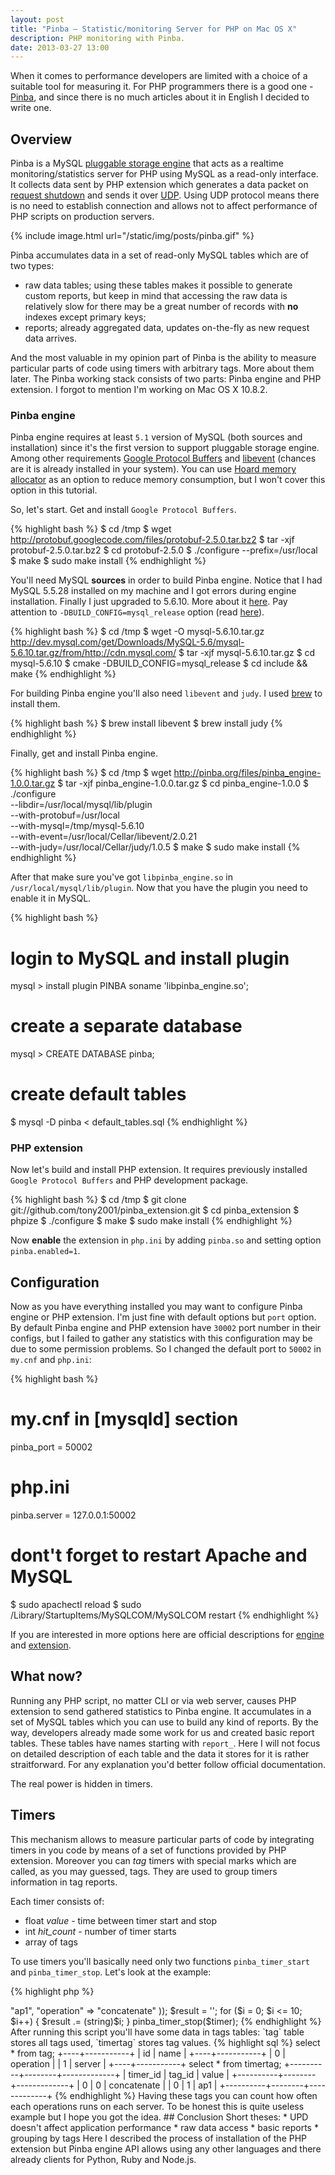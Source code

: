 ```yaml
---
layout: post
title: "Pinba — Statistic/monitoring Server for PHP on Mac OS X"
description: PHP monitoring with Pinba.
date: 2013-03-27 13:00
---
```


When it comes to performance developers are limited with a choice of a suitable tool for measuring it. For PHP programmers there is a good one - [Pinba](http://pinba.org), and since there is no much articles about it in English I decided to write one.

## Overview
Pinba is a MySQL [pluggable storage engine](http://dev.mysql.com/doc/refman/5.1/en/pluggable-storage.html) that acts as a realtime monitoring/statistics server for PHP using MySQL as a read-only interface. It collects data sent by PHP extension which generates a data packet on [request shutdown](http://devzone.zend.com/303/extension-writing-part-i-introduction-to-php-and-zend/#Heading3) and sends it over [UDP](http://en.wikipedia.org/wiki/User_Datagram_Protocol). Using UDP protocol means there is no need to establish connection and allows not to affect performance of PHP scripts on production servers. 

{% include image.html url="/static/img/posts/pinba.gif" %}

Pinba accumulates data in a set of read-only MySQL tables which are of two types: 

* raw data tables; using these tables makes it possible to generate custom reports, but keep in mind that accessing the raw data is relatively slow for there may be a great number of records with **no** indexes except primary keys;
* reports; already aggregated data, updates on-the-fly as new request data arrives.

And the most valuable in my opinion part of Pinba is the ability to measure particular parts of code using timers with arbitrary tags. More about them later. The Pinba working stack consists of two parts: Pinba engine and PHP extension. I forgot to mention I'm working on Mac OS X 10.8.2.

### Pinba engine
Pinba engine requires at least `5.1` version of MySQL (both sources and installation) since it's the first version to support pluggable storage engine. Among other requirements [Google Protocol Buffers](http://code.google.com/p/protobuf) and [libevent](http://monkey.org/~provos/libevent/) (chances are it is already installed in your system). You can use [Hoard memory allocator](http://www.hoard.org) as an option to reduce memory consumption, but I won't cover this option in this tutorial. 

So, let's start. Get and install `Google Protocol Buffers`.

{% highlight bash %}
$ cd /tmp
$ wget http://protobuf.googlecode.com/files/protobuf-2.5.0.tar.bz2
$ tar -xjf protobuf-2.5.0.tar.bz2
$ cd protobuf-2.5.0
$ ./configure --prefix=/usr/local
$ make
$ sudo make install
{% endhighlight %}

You'll need MySQL **sources** in order to build Pinba engine. Notice that I had MySQL 5.5.28 installed on my machine and I got errors during engine installation. Finally I just upgraded to 5.6.10. More about it [here](https://github.com/tony2001/pinba_engine/issues/13). Pay attention to `-DBUILD_CONFIG=mysql_release` option (read [here](http://dev.mysql.com/doc/mysql-sourcebuild-excerpt/5.5/en/source-configuration-options.html#cmake-general-options)).

{% highlight bash %}
$ cd /tmp
$ wget -O mysql-5.6.10.tar.gz \
http://dev.mysql.com/get/Downloads/MySQL-5.6/mysql-5.6.10.tar.gz/from/http://cdn.mysql.com/
$ tar -xjf mysql-5.6.10.tar.gz
$ cd mysql-5.6.10
$ cmake -DBUILD_CONFIG=mysql_release
$ cd include && make
{% endhighlight %}

For building Pinba engine you'll also need `libevent` and `judy`. I used [brew](http://mxcl.github.com/homebrew/) to install them.

{% highlight bash %}
$ brew install libevent
$ brew install judy
{% endhighlight %}

Finally, get and install Pinba engine.

{% highlight bash %}
$ cd /tmp
$ wget http://pinba.org/files/pinba_engine-1.0.0.tar.gz
$ tar -xjf pinba_engine-1.0.0.tar.gz
$ cd pinba_engine-1.0.0
$ ./configure \
--libdir=/usr/local/mysql/lib/plugin \
--with-protobuf=/usr/local \
--with-mysql=/tmp/mysql-5.6.10 \
--with-event=/usr/local/Cellar/libevent/2.0.21 \
--with-judy=/usr/local/Cellar/judy/1.0.5
$ make
$ sudo make install
{% endhighlight %}

After that make sure you've got `libpinba_engine.so` in `/usr/local/mysql/lib/plugin`. Now that you have the plugin you need to enable it in MySQL.

{% highlight bash %}
# login to MySQL and install plugin
mysql > install plugin PINBA soname 'libpinba_engine.so';
# create a separate database
mysql > CREATE DATABASE pinba;
# create default tables
$ mysql -D pinba < default_tables.sql
{% endhighlight %}

### PHP extension
Now let's build and install PHP extension. It requires previously installed `Google Protocol Buffers` and PHP development package.

{% highlight bash %}
$ cd /tmp
$ git clone git://github.com/tony2001/pinba_extension.git
$ cd pinba_extension
$ phpize
$ ./configure
$ make
$ sudo make install
{% endhighlight %}

Now **enable** the extension in `php.ini` by adding `pinba.so` and setting option `pinba.enabled=1`.

## Configuration
Now as you have everything installed you may want to configure Pinba engine or PHP extension. I'm just fine with default options but `port` option. By default Pinba engine and PHP extension have `30002` port number in their configs, but I failed to gather any statistics with this configuration may be due to some permission problems. So I changed the default port to `50002` in `my.cnf` and `php.ini`:

{% highlight bash %}
# my.cnf in [mysqld] section
pinba_port = 50002
# php.ini
pinba.server = 127.0.0.1:50002
# dont't forget to restart Apache and MySQL
$ sudo apachectl reload
$ sudo /Library/StartupItems/MySQLCOM/MySQLCOM restart
{% endhighlight %} 

If you are interested in more options here are official descriptions for [engine](https://github.com/tony2001/pinba_engine/wiki/Configuration) and [extension](https://github.com/tony2001/pinba_engine/wiki/PHP-extension).

## What now?
Running any PHP script, no matter CLI or via web server, causes PHP extension to send gathered statistics to Pinba engine. It accumulates in a set of MySQL tables which you can use to build any kind of reports. By the way, developers already made some work for us and created basic report tables. These tables have names starting with `report_`. Here I will not focus on detailed description of each table and the data it stores for it is rather straitforward. For any explanation you'd better follow official documentation. 

The real power is hidden in timers. 

## Timers
This mechanism allows to measure particular parts of code by integrating timers in you code by means of a set of functions provided by PHP extension. Moreover you can *tag* timers with special marks which are called, as you may guessed, tags. They are used to group timers information in tag reports. 

Each timer consists of:

* float *value* - time between timer start and stop
* int *hit_count* - number of timer starts
* array of tags

To use timers you'll basically need only two functions `pinba_timer_start` and `pinba_timer_stop`. Let's look at the example: 

{% highlight php %}
<?php

$timer = pinba_timer_start(array(
    "server" => "ap1",
    "operation" => "concatenate"
));
$result = '';
for ($i = 0; $i <= 10; $i++) {
    $result .= (string)$i;
}
pinba_timer_stop($timer);
{% endhighlight %} 

After running this script you'll have some data in tags tables: `tag` table stores all tags used, `timertag` stores tag values.

{% highlight sql %}

select * from tag;
+----+-----------+
| id | name      |
+----+-----------+
|  0 | operation |
|  1 | server    |
+----+-----------+

select * from timertag;
+----------+--------+-------------+
| timer_id | tag_id | value       |
+----------+--------+-------------+
|        0 |      0 | concatenate |
|        0 |      1 | ap1         |
+----------+--------+-------------+
{% endhighlight %} 

Having these tags you can count how often each operations runs on each server. To be honest this is quite useless example but I hope you got the idea.
 
## Conclusion
Short theses:

* UPD doesn't affect application performance 
* raw data access
* basic reports
* grouping by tags

Here I described the process of installation of the PHP extension but Pinba engine API allows using any other languages and there already clients for Python, Ruby and Node.js.

